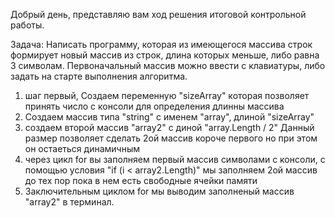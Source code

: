 Добрый день, представляю вам ход решения итоговой контрольной работы.

Задача: Написать программу, которая из имеющегося массива строк формирует новый массив из 
строк, длина которых меньше, либо равна 3 символам. Первоначальный массив можно ввести с 
клавиатуры, либо задать на старте выполнения алгоритма.

1) шаг первый, Создаем переменную "sizeArray" которая позволяет принять число с консоли для определения длинны массива
2) Создаем массив типа "string" с именем "array", длиной "sizeArray"
3) создаем второй массив "array2" с диной "array.Length / 2" Данный размер позволяет сделать 2ой массив короче первого но при этом он остаеться динамичным
4) через цикл for вы заполняем первый массив  символами с консоли, с помощью условия "if (i < array2.Length)" мы заполняем 2ой массив до тех пор пока в нем есть свободные ячейки памяти
5) Заключительным циклом for мы выводим заполненый массив "array2" в терминал.